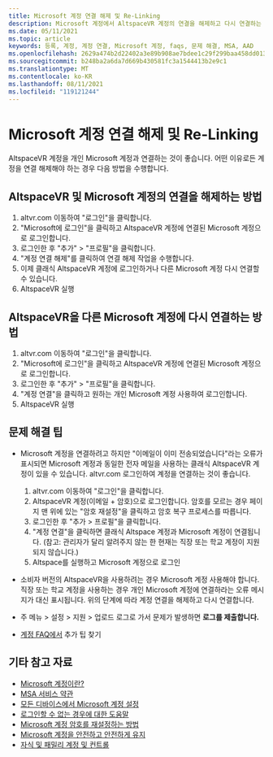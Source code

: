 ```yaml
---
title: Microsoft 계정 연결 해제 및 Re-Linking
description: Microsoft 계정에서 AltspaceVR 계정의 연결을 해제하고 다시 연결하는 방법에 대한 단계별 지침을 가져옵니다.
ms.date: 05/11/2021
ms.topic: article
keywords: 등록, 계정, 계정 연결, Microsoft 계정, faqs, 문제 해결, MSA, AAD
ms.openlocfilehash: 2629a474b2d22402a3e89b908ae7bdee1c29f299baa458dd0139e25b2f22d4cf
ms.sourcegitcommit: b248ba2a6da7d669b430581fc3a1544413b2e9c1
ms.translationtype: MT
ms.contentlocale: ko-KR
ms.lasthandoff: 08/11/2021
ms.locfileid: "119121244"
---
```

# <a name="unlinking-and-re-linking-your-microsoft-account"></a>Microsoft 계정 연결 해제 및 Re-Linking

AltspaceVR 계정을 개인 Microsoft 계정과 연결하는 것이 좋습니다. 어떤 이유로든 계정을 연결 해제해야 하는 경우 다음 방법을 수행합니다.

## <a name="how-to-unlink-your-altspacevr-and-microsoft-accounts"></a>AltspaceVR 및 Microsoft 계정의 연결을 해제하는 방법

1. altvr.com 이동하여 "로그인"을 클릭합니다.
2. "Microsoft에 로그인"을 클릭하고 AltspaceVR 계정에 연결된 Microsoft 계정으로 로그인합니다.
3. 로그인한 후 "추가" > "프로필"을 클릭합니다.
4. "계정 연결 해제"를 클릭하여 연결 해제 작업을 수행합니다.
5. 이제 클래식 AltspaceVR 계정에 로그인하거나 다른 Microsoft 계정 다시 연결할 수 있습니다.
6. AltspaceVR 실행


## <a name="how-to-re-link-your-altspacevr-to-another-microsoft-account"></a>AltspaceVR을 다른 Microsoft 계정에 다시 연결하는 방법

1. altvr.com 이동하여 "로그인"을 클릭합니다.
2. "Microsoft에 로그인"을 클릭하고 AltspaceVR 계정에 연결된 Microsoft 계정으로 로그인합니다.
3. 로그인한 후 "추가" > "프로필"을 클릭합니다.
5. "계정 연결"을 클릭하고 원하는 개인 Microsoft 계정 사용하여 로그인합니다.
6. AltspaceVR 실행


## <a name="troubleshooting-tips"></a>문제 해결 팁

* Microsoft 계정을 연결하려고 하지만 "이메일이 이미 전송되었습니다"라는 오류가 표시되면 Microsoft 계정과 동일한 전자 메일을 사용하는 클래식 AltspaceVR 계정이 있을 수 있습니다. altvr.com 로그인하여 계정을 연결하는 것이 좋습니다.
    1. altvr.com 이동하여 "로그인"을 클릭합니다.
    2. AltspaceVR 계정(이메일 + 암호)으로 로그인합니다. 암호를 모르는 경우 페이지 맨 위에 있는 "암호 재설정"을 클릭하고 암호 복구 프로세스를 따릅니다. 
    3. 로그인한 후 "추가 > 프로필"을 클릭합니다.
    4. "계정 연결"을 클릭하면 클래식 Altspace 계정과 Microsoft 계정이 연결됩니다. (참고: 관리자가 달리 알려주지 않는 한 현재는 직장 또는 학교 계정이 지원되지 않습니다.)
    5. Altspace를 실행하고 Microsoft 계정으로 로그인
    
* 소비자 버전의 AltspaceVR을 사용하려는 경우 Microsoft 계정 사용해야 합니다. 직장 또는 학교 계정을 사용하는 경우 개인 Microsoft 계정에 연결하라는 오류 메시지가 대신 표시됩니다. 위의 단계에 따라 계정 연결을 해제하고 다시 연결합니다. 

* 주 메뉴 > 설정 > 지원 > 업로드 로그로 가서 문제가 발생하면 **로그를 제출합니다.**

* [계정 FAQ에서](../getting-started/creating-and-linking-accounts.md) 추가 팁 찾기


## <a name="more-resources"></a>기타 참고 자료

* [Microsoft 계정이란?](https://account.microsoft.com/account?lang=)
* [MSA 서비스 약관](https://www.microsoft.com/servicesagreement/)
* [모든 디바이스에서 Microsoft 계정 설정](https://account.microsoft.com/account/connect-devices)
* [로그인할 수 없는 경우에 대한 도움말](https://support.microsoft.com//account-billing/when-you-can-t-sign-in-to-your-microsoft-account-475c9b5c-8c25-49f1-9c2d-c64b7072e735)
* [Microsoft 계정 암호를 재설정하는 방법](https://support.microsoft.com//account-billing/how-to-reset-your-microsoft-account-password-eff4f067-5042-c1a3-fe72-b04d60556c37)
* [Microsoft 계정을 안전하고 안전하게 유지](https://support.microsoft.com//account-billing/how-to-help-keep-your-microsoft-account-safe-and-secure-628538c2-7006-33bb-5ef4-c917657362b9)
* [자식 및 패밀리 계정 및 컨트롤](https://account.microsoft.com/family/about?refd=www.microsoft.com&ru=https:%2F%2Faccount.microsoft.com%2Ffamily%3Frefd%3Dwww.microsoft.com)
